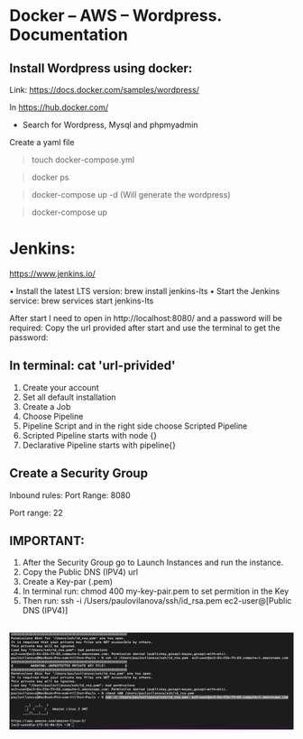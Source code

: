 # Docker – AWS – Wordpress. Documentation

## Install Wordpress using docker:

Link: https://docs.docker.com/samples/wordpress/

In https://hub.docker.com/

- Search for Wordpress, Mysql and phpmyadmin

Create a yaml file

> touch docker-compose.yml

> docker ps

> docker-compose up -d (Will generate the wordpress)

> docker-compose up

# Jenkins:

https://www.jenkins.io/

• Install the latest LTS version: brew install jenkins-lts
• Start the Jenkins service: brew services start jenkins-lts

After start I need to open in http://localhost:8080/ and a password will be required:
Copy the url provided after start and use the terminal to get the password:

## In terminal: cat 'url-privided'

<ol>
  <li>Create your account</li>
  <li>Set all default installation</li>
  <li>Create a Job</li>
  <li>Choose Pipeline</li>
  <li>Pipeline Script and in the right side choose Scripted Pipeline</li>
  <li>Scripted Pipeline starts with node {}</li>
  <li>Declarative Pipeline starts with pipeline{}</li>
</ol>

## Create a Security Group

Inbound rules:
Port Range: 8080

Port range: 22

## IMPORTANT:

<ol>
<li>After the Security Group go to Launch Instances and run the instance.</li>
<li>Copy the Public DNS (IPV4) url</li>
<li>Create a Key-par (.pem)</li>
<li>In terminal run: chmod 400 my-key-pair.pem to set permition in the Key</li>
<li>Then run:  ssh -i /Users/paulovilanova/ssh/id_rsa.pem ec2-user@[Public DNS (IPV4)]</li>
</ol>
<br>

<img src="./wp-content/themes/mytheme/assets/images/aws-connection.png">
